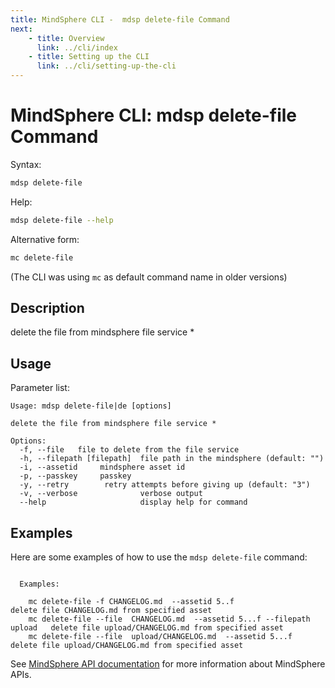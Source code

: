 ```yaml
---
title: MindSphere CLI -  mdsp delete-file Command
next:
    - title: Overview
      link: ../cli/index
    - title: Setting up the CLI
      link: ../cli/setting-up-the-cli
---
```


# MindSphere CLI: mdsp delete-file Command

Syntax:

```bash
mdsp delete-file
```

Help:

```bash
mdsp delete-file --help
```

Alternative form:

```bash
mc delete-file
```

(The CLI was using `mc` as default command name in older versions)

## Description

delete the file from mindsphere file service *

## Usage

Parameter list:

```text
Usage: mdsp delete-file|de [options]

delete the file from mindsphere file service *

Options:
  -f, --file   file to delete from the file service
  -h, --filepath [filepath]  file path in the mindsphere (default: "")
  -i, --assetid     mindsphere asset id
  -p, --passkey     passkey
  -y, --retry        retry attempts before giving up (default: "3")
  -v, --verbose              verbose output
  --help                     display help for command

```

## Examples

Here are some examples of how to use the `mdsp delete-file` command:

```text

  Examples:

    mc delete-file -f CHANGELOG.md  --assetid 5..f  				 delete file CHANGELOG.md from specified asset
    mc delete-file --file  CHANGELOG.md  --assetid 5...f --filepath upload 	 delete file upload/CHANGELOG.md from specified asset
    mc delete-file --file  upload/CHANGELOG.md  --assetid 5...f 		 delete file upload/CHANGELOG.md from specified asset

```

See [MindSphere API documentation](https://documentation.mindsphere.io/MindSphere/apis/index.html) for more information about MindSphere APIs.
